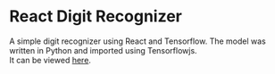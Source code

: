 # React Digit Recognizer

A simple digit recognizer using React and Tensorflow. The model was written in Python and imported using Tensorflowjs.  
It can be viewed [here](https://tf-digit-recognizer.netlify.app).
